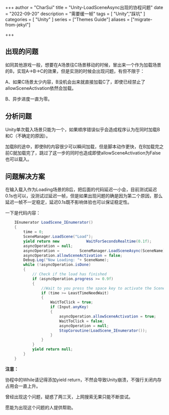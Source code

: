 +++
author = "CharSui"
title = "Unity-LoadSceneAsync出现的协程问题"
date = "2022-09-20"
description = "需要缓一帧"
tags = [
	"Unity","踩坑"
]
categories = [
"Unity"
]
series = ["Themes Guide"]
aliases = ["migrate-from-jekyl"]

+++

## 出现的问题

如同其他游戏一般，想要在A场景往C场景移动的时候，冒出来一个作为加载场景的B，实现A->B->C的效果，但是实测的时候会出现问题，有但不限于：

A、如果C场景太少内容，B没机会出来就直接加载C了，即使已经禁止了allowSceneActivation依然会加载。

B、异步进度一直为零。



## 分析问题

Unity单次载入场景只能为一个，如果顺序错误似乎会造成程序认为在同时加载B和C（不确定的原因）。



加载B的途中，即使B的内容很少可以瞬间加载，但是脚本动作更快，在B加载完之前C就加载完了，跳过了这一步的同时也造成即使allowSceneActivation为False也可以载入。



## 问题解决方案

在输入载入作为Loading场景的B后，把后面的代码延迟一小会，目前测试延迟0.1s也可以，没测试过延迟一帧，但是如果出现问题的确是因为第二个原因，那么延迟一帧不一定稳定，延迟0.1s既不影响体验也可以保证稳定性。



一下是代码内容：

```c#
    IEnumerator LoadScene_IEnumerator()
    {
        time = 0;
        SceneManager.LoadScene("Load");
        yield return new 			WaitForSecondsRealtime(0.1f);
        asyncOperation = null;
        asyncOperation =         SceneManager.LoadSceneAsync(SceneName);
        asyncOperation.allowSceneActivation = false;
        Debug.Log("Now Loading: "+ SceneName);
        while (!asyncOperation.isDone)
        {
            // Check if the load has finished
            if (asyncOperation.progress >= 0.9f)
            {
                //Wait to you press the space key to activate the Scene
                if (time >= LeastTimeNeedWait)
                {
                    WaitToClick = true;
                    if (Input.anyKey)
                    {
                        asyncOperation.allowSceneActivation = true;
                        WaitToClick = false;
                        asyncOperation = null;
                        StopCoroutine(LoadScene_IEnumerator());
                    }
                }
            }
            yield return null;
        }
    }
```

__注意：__

协程中的While请记得添加yield return，不然会导致Unity崩溃，不强行关闭内存占用会一直上升。



曾经出现这个问题，疑惑了两三天，上网搜索无果只能不断尝试。

愿能为出现这个问题的人提供帮助。



